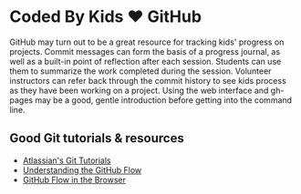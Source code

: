 # Coded By Kids ❤ GitHub

GitHub may turn out to be a great resource for tracking kids' progress on projects. Commit messages can form the basis of a progress journal, as well as a built-in point of reflection after each session. Students can use them to summarize the work completed during the session. Volunteer instructors can refer back through the commit history to see kids process as they have been working on a project. Using the web interface and gh-pages may be a good, gentle introduction before getting into the command line.

Good Git tutorials & resources
------------------------------
* [Atlassian's Git Tutorials](https://www.atlassian.com/git/tutorials)
* [Understanding the GitHub Flow](https://guides.github.com/introduction/flow/)
* [GitHub Flow in the Browser](https://help.github.com/articles/github-flow-in-the-browser/)
